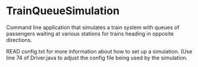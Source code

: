 # TrainQueueSimulation

Command line application that simulates a train system with queues of passengers waiting at various stations for trains heading in opposite directions.

READ config.txt for more information about how to set up a simulation. (Use line 74 of Driver.java to adjust the config file being used by the simulation.
